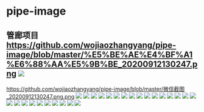 # pipe-image
管廊项目
https://github.com/wojiaozhangyang/pipe-image/blob/master/%E5%BE%AE%E4%BF%A1%E6%88%AA%E5%9B%BE_20200912130247.png
![](./微信截图_20200912130247.png)
--
https://github.com/wojiaozhangyang/pipe-image/blob/master/微信截图_20200912130247.png.png
![](./微信截图_20200912130349.png)
![](./微信截图_20200912130421.png)
![](./微信截图_20200912130445.png)
![](./微信截图_20200912130505.png)
![](./微信截图_20200912130543.png)
![](./微信截图_20200912130614.png)
![](./微信截图_20200912130655.png)
![](./微信截图_20200912130709.png)
![](./微信截图_20200912130727.png)
![](./微信截图_20200912130805.png)
![](./微信截图_20200912130818.png)
![](./微信截图_20200912130831.png)
![](./微信截图_20200912131317.png)
![](./微信截图_20200912131341.png)
![](./微信截图_20200912131401.png)
![](./微信截图_20200912131423.png)
![](./微信截图_20200912131434.png)
![](./微信截图_20200912131515.png)
![](./微信截图_20200912131533.png)
![](./微信截图_20200912131557.png)
![](./微信截图_20200912131605.png)
![](./微信截图_20200912131619.png)
![](./微信截图_20200912131635.png)
![](./微信截图_20200912132556.png)
![](./微信截图_20200912132613.png)
![](./微信截图_20200912132711.png)
